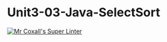 # Unit3-03-Java-SelectSort
[![Mr Coxall's Super Linter](https://github.com/ICS4U-Programming-AlexK/Unit3-03-Java-SelectSort/workflows/Mr%20Coxall's%20Super%20Linter/badge.svg)](https://github.com/ICS4U-Programming-AlexK/Unit3-03-Java-SelectSort/actions/)

